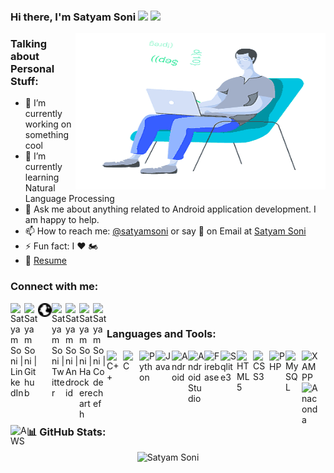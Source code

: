 ### Hi there, I'm Satyam Soni <img src="https://media.giphy.com/media/hvRJCLFzcasrR4ia7z/giphy.gif" width="25px">    	![](https://visitor-badge.glitch.me/badge?page_id=SatyamSoni23.visitor-badge)

<!--
**SatyamSoni23/SatyamSoni23** is a ✨ _special_ ✨ repository because its `README.md` (this file) appears on your GitHub profile.
Here are some ideas to get you started: -->
<img align="right" alt="GIF" src="https://github.com/SatyamSoni23/SatyamSoni23/blob/master/3.gif" width="400" height="250">

### Talking about Personal Stuff:
- 🔭 I’m currently working on something cool 
- 🌱 I’m currently learning Natural Language Processing
- 💬 Ask me about anything related to Android application development. I am happy to help.
- 📫 How to reach me: [@satyamsoni](https://www.linkedin.com/in/satyam-soni-332522172/) or say 👋 on Email at [Satyam Soni](mailto:2018kucp1121@iiitkota.ac.in)
- ⚡ Fun fact: I ❤️ 🏍️
- 📝 [Resume](https://drive.google.com/file/d/1Art3lIWB3IgE0eyZ9-zmGRavaIh9fm5q/view)

### Connect with me:

<a href="https://www.linkedin.com/in/satyam-soni-332522172/">
  <img align="left" alt="Satyam Soni | LinkedIn" width="22px" src="https://cdn.jsdelivr.net/npm/simple-icons@v3/icons/linkedin.svg" />
</a>
<a href="https://github.com/SatyamSoni23">
  <img align="left" alt="Satyam Soni | Github" width="22px" src="https://cdn.jsdelivr.net/npm/simple-icons@v3/icons/github.svg" />
</a>
<a href="https://satyamsoni23.github.io/Portfolio/">
  <img align="left" alt="Satyam Soni | Website" width="22px" src="https://raw.githubusercontent.com/iconic/open-iconic/master/svg/globe.svg" />
</a>
<a href="https://twitter.com/SatyamS10969618">
  <img align="left" alt="Satyam Soni | Twitter" width="22px" src="https://cdn.jsdelivr.net/npm/simple-icons@v3/icons/twitter.svg" />
</a>
<a href="https://play.google.com/store/apps/developer?id=Satyam+Soni">
  <img align="left" alt="Satyam Soni | Android" width="22px" src="https://cdn.jsdelivr.net/npm/simple-icons@3.6.1/icons/android.svg" />
</a>
<a href="https://www.hackerearth.com/@run_4_tle">
  <img align="left" alt="Satyam Soni | Hackerearth" width="22px" src="https://cdn.jsdelivr.net/npm/simple-icons@3.6.1/icons/hackerearth.svg" />
</a>
<a href="https://www.codechef.com/users/satyam_soni">
  <img align="left" alt="Satyam Soni | Codechef" width="22px" src="https://cdn.jsdelivr.net/npm/simple-icons@3.6.1/icons/codechef.svg" />
</a>

<br/>

### Languages and Tools:
<img align="left" alt="C++" width="26px" src="https://cdn.jsdelivr.net/npm/simple-icons@3.6.1/icons/cplusplus.svg" />
<img align="left" alt="C" width="26px" src="https://cdn.jsdelivr.net/npm/simple-icons@3.6.1/icons/c.svg" />
<img align="left" alt="Python" width="26px" src="https://cdn.jsdelivr.net/npm/simple-icons@3.6.1/icons/python.svg" />
<img align="left" alt="Java" width="26px" src="https://cdn.jsdelivr.net/npm/simple-icons@3.6.1/icons/java.svg" />
<img align="left" alt="Android" width="26px" src="https://cdn.jsdelivr.net/npm/simple-icons@3.6.1/icons/android.svg" />
<img align="left" alt="Android Studio" width="26px" src="https://cdn.jsdelivr.net/npm/simple-icons@3.6.1/icons/androidstudio.svg" />
<img align="left" alt="Firebase" width="26px" src="https://cdn.jsdelivr.net/npm/simple-icons@3.6.1/icons/firebase.svg" />
<img align="left" alt="Sqlite3" width="26px" src="https://cdn.jsdelivr.net/npm/simple-icons@3.6.1/icons/sqlite.svg" />
<img align="left" alt="HTML5" width="26px" src="https://cdn.jsdelivr.net/npm/simple-icons@3.6.1/icons/html5.svg" />
<img align="left" alt="CSS3" width="26px" src="https://cdn.jsdelivr.net/npm/simple-icons@3.6.1/icons/css3.svg" />
<img align="left" alt="PHP" width="26px" src="https://cdn.jsdelivr.net/npm/simple-icons@3.6.1/icons/php.svg" />
<img align="left" alt="MySQL" width="26px" src="https://cdn.jsdelivr.net/npm/simple-icons@3.6.1/icons/mysql.svg" />
<img align="left" alt="XAMPP" width="26px" src="https://cdn.jsdelivr.net/npm/simple-icons@3.6.1/icons/xampp.svg" />
<img align="left" alt="Anaconda" width="26px" src="https://cdn.jsdelivr.net/npm/simple-icons@3.6.1/icons/anaconda.svg" />
<img align="left" alt="AWS" width="26px" src="https://cdn.jsdelivr.net/npm/simple-icons@3.6.1/icons/amazonaws.svg" />

<br/>

### 📊 GitHub Stats:
<p align="center"> <img src="https://github-readme-stats.vercel.app/api?username=SatyamSoni23&show_icons=true&theme=gotham&count_private=true&include_all_commits=true" alt="Satyam Soni" />
